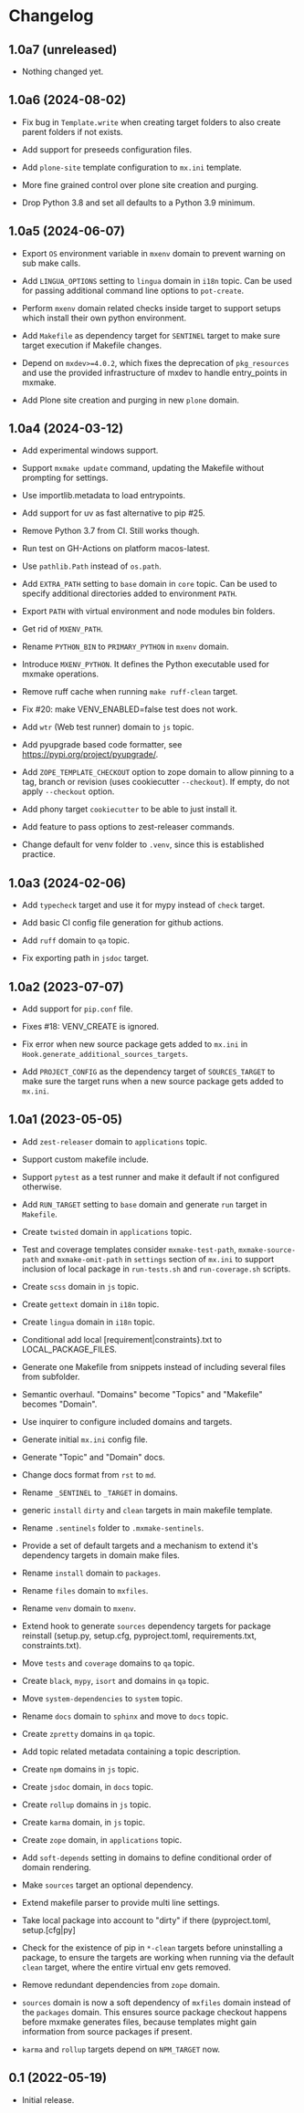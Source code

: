 # Changelog

## 1.0a7 (unreleased)


- Nothing changed yet.


## 1.0a6 (2024-08-02)

- Fix bug in `Template.write` when creating target folders to also create
  parent folders if not exists.

- Add support for preseeds configuration files.

- Add `plone-site` template configuration to `mx.ini` template.

- More fine grained control over plone site creation and purging.

- Drop Python 3.8 and set all defaults to a Python 3.9 minimum.

## 1.0a5 (2024-06-07)

- Export `OS` environment variable in `mxenv` domain to prevent warning on
  sub make calls.

- Add `LINGUA_OPTIONS` setting to `lingua` domain in `i18n` topic. Can be used
  for passing additional command line options to `pot-create`.

- Perform `mxenv` domain related checks inside target to support setups
  which install their own python environment.

- Add `Makefile` as dependency target for `SENTINEL` target to make sure
  target execution if Makefile changes.

- Depend on `mxdev>=4.0.2`, which fixes the deprecation of `pkg_resources` and
  use the provided infrastructure of mxdev to handle entry_points in mxmake.

- Add Plone site creation and purging in new `plone` domain.

## 1.0a4 (2024-03-12)

- Add experimental windows support.

- Support `mxmake update` command, updating the Makefile without prompting for
  settings.

- Use importlib.metadata to load entrypoints.

- Add support for uv as fast alternative to pip #25.

- Remove Python 3.7 from CI. Still works though.

- Run test on GH-Actions on platform macos-latest.

- Use `pathlib.Path` instead of `os.path`.

- Add `EXTRA_PATH` setting to `base` domain in `core` topic. Can be used to
  specify additional directories added to environment `PATH`.

- Export `PATH` with virtual environment and node modules bin folders.

- Get rid of `MXENV_PATH`.

- Rename `PYTHON_BIN` to `PRIMARY_PYTHON` in `mxenv` domain.

- Introduce `MXENV_PYTHON`. It defines the Python executable used for mxmake
  operations.

- Remove ruff cache when running `make ruff-clean` target.

- Fix #20: make VENV_ENABLED=false test does not work.

- Add `wtr` (Web test runner) domain to `js` topic.

- Add pyupgrade based code formatter, see https://pypi.org/project/pyupgrade/.

- Add `ZOPE_TEMPLATE_CHECKOUT` option to zope domain to allow pinning to a tag,
  branch or revision (uses cookiecutter `--checkout`). If empty, do not apply
  `--checkout` option.

- Add phony target `cookiecutter` to be able to just install it.

- Add feature to pass options to zest-releaser commands.

- Change default for venv folder to `.venv`, since this is established practice.

## 1.0a3 (2024-02-06)

- Add `typecheck` target and use it for mypy instead of `check` target.

- Add basic CI config file generation for github actions.

- Add `ruff` domain to `qa` topic.

- Fix exporting path in `jsdoc` target.

## 1.0a2 (2023-07-07)

- Add support for `pip.conf` file.

- Fixes #18: VENV_CREATE is ignored.

- Fix error when new source package gets added to `mx.ini` in
  `Hook.generate_additional_sources_targets`.

- Add `PROJECT_CONFIG` as the dependency target of `SOURCES_TARGET` to make
  sure the target runs when a new source package gets added to `mx.ini`.

## 1.0a1 (2023-05-05)

- Add `zest-releaser` domain to `applications` topic.

- Support custom makefile include.

- Support `pytest` as a test runner and make it default if not configured
  otherwise.

- Add `RUN_TARGET` setting to `base` domain and generate `run` target in
  `Makefile`.

- Create `twisted` domain in `applications` topic.

- Test and coverage templates consider `mxmake-test-path`, `mxmake-source-path`
  and `mxmake-omit-path` in `settings` section of `mx.ini` to support inclusion
  of local package in `run-tests.sh` and `run-coverage.sh` scripts.

- Create `scss` domain in `js` topic.

- Create `gettext` domain in `i18n` topic.

- Create `lingua` domain in `i18n` topic.

- Conditional add local [requirement|constraints}.txt to LOCAL_PACKAGE_FILES.

- Generate one Makefile from snippets instead of including several files from
  subfolder.

- Semantic overhaul. "Domains" become "Topics" and "Makefile" becomes "Domain".

- Use inquirer to configure included domains and targets.

- Generate initial `mx.ini` config file.

- Generate "Topic" and "Domain" docs.

- Change docs format from `rst` to `md`.

- Rename `_SENTINEL` to `_TARGET` in domains.

- generic `install` `dirty` and `clean` targets in main makefile template.

- Rename `.sentinels` folder to `.mxmake-sentinels`.

- Provide a set of default targets and a mechanism to extend it's dependency
  targets in domain make files.

- Rename `install` domain to `packages`.

- Rename `files` domain to `mxfiles`.

- Rename `venv` domain to `mxenv`.

- Extend hook to generate `sources` dependency targets for package reinstall
  (setup.py, setup.cfg, pyproject.toml, requirements.txt, constraints.txt).

- Move `tests` and `coverage` domains to `qa` topic.

- Create `black`, `mypy`, `isort` and domains in `qa` topic.

- Move `system-dependencies` to `system` topic.

- Rename `docs` domain to `sphinx` and move to `docs` topic.

- Create `zpretty` domains in `qa` topic.

- Add topic related metadata containing a topic description.

- Create `npm` domains in `js` topic.

- Create `jsdoc` domain, in `docs` topic.

- Create `rollup` domains in `js` topic.

- Create `karma` domain, in `js` topic.

- Create `zope` domain, in `applications` topic.

- Add `soft-depends` setting in domains to define conditional order of domain
  rendering.

- Make `sources` target an optional dependency.

- Extend makefile parser to provide multi line settings.

- Take local package into account to "dirty" if there (pyproject.toml,
  setup.[cfg|py]

- Check for the existence of pip in `*-clean` targets before uninstalling a
  package, to ensure the targets are working when running via the default
  `clean` target, where the entire virtual env gets removed.

- Remove redundant dependencies from `zope` domain.

- `sources` domain is now a soft dependency of `mxfiles` domain instead of the
  `packages` domain. This ensures source package checkout happens before mxmake
  generates files, because templates might gain information from source
  packages if present.

- `karma` and `rollup` targets depend on `NPM_TARGET` now.

## 0.1 (2022-05-19)

- Initial release.
